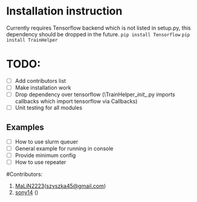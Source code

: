 # Installation instruction
Currently requires Tensorflow backend which is not listed in setup.py, this dependency should be dropped in the future.
`pip install Tensorflow`
`pip install TrainHelper`

# TODO:
- [ ] Add contributors list
- [ ] Make installation work
- [ ] Drop dependency over tensorflow (\TrainHelper\__init__.py imports callbacks which import tensorflow via Callbacks)
- [ ] Unit testing for all modules
## Examples 
- [ ] How to use slurm queuer
- [ ] General example for running in console
- [ ] Provide minimum config 
- [ ] How to use repeater 

#Contributors:
1. [MaLiN2223](https://github.com/MaLiN2223)(szyszka45@gmail.com)
2. [sony14](https://github.com/snony14) ()
